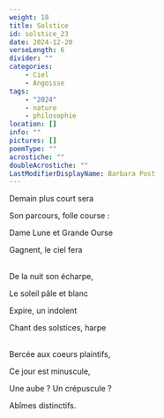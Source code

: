 ```yaml
---
weight: 18
title: Solstice
id: solstice_23
date: 2024-12-20
verseLength: 6
divider: ""
categories:
    - Ciel
    - Angoisse
tags:
    - "2024"
    - nature
    - philosophie
location: []
info: ""
pictures: []
poemType: ""
acrostiche: ""
doubleAcrostiche: ""
LastModifierDisplayName: Barbara Post
---
```

Demain plus court sera

Son parcours, folle course :

Dame Lune et Grande Ourse

Gagnent, le ciel fera

 \
De la nuit son écharpe,

Le soleil pâle et blanc

Expire, un indolent

Chant des solstices, harpe

 \
Bercée aux coeurs plaintifs,

Ce jour est minuscule,

Une aube ? Un crépuscule ?

Abîmes distinctifs.